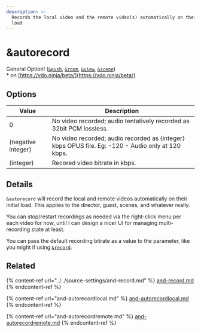 ```yaml
---
description: >-
  Records the local video and the remote video(s) automatically on their initial
  load
---
```


# \&autorecord

General Option! ([`&push`](../../source-settings/push.md), [`&room`](../../general-settings/room.md), [`&view`](../view-parameters/view.md), [`&scene`](../view-parameters/scene.md))\
\* on [https://vdo.ninja/beta/](https://vdo.ninja/beta/)

## Options

| Value              | Description                                                                                       |
| ------------------ | ------------------------------------------------------------------------------------------------- |
| 0                  | No video recorded; audio tentatively recorded as 32bit PCM lossless.                              |
| (negative integer) | No video recorded; audio recorded as {integer} kbps OPUS file. Eg: -120 - Audio only at 120 kbps. |
| (integer)          | Recored video bitrate in kbps.                                                                    |

## Details

`&autorecord` will record the local and remote videos automatically on their initial load. This applies to the director, guest, scenes, and whatever really.

You can stop/restart recordings as needed via the right-click menu per each video for now, until I can design a nicer UI for managing multi-recording state at least.

You can pass the default recording bitrate as a value to the parameter, like you might if using [`&record`](../../source-settings/and-record.md).

## Related

{% content-ref url="../../source-settings/and-record.md" %}
[and-record.md](../../source-settings/and-record.md)
{% endcontent-ref %}

{% content-ref url="and-autorecordlocal.md" %}
[and-autorecordlocal.md](and-autorecordlocal.md)
{% endcontent-ref %}

{% content-ref url="and-autorecordremote.md" %}
[and-autorecordremote.md](and-autorecordremote.md)
{% endcontent-ref %}
